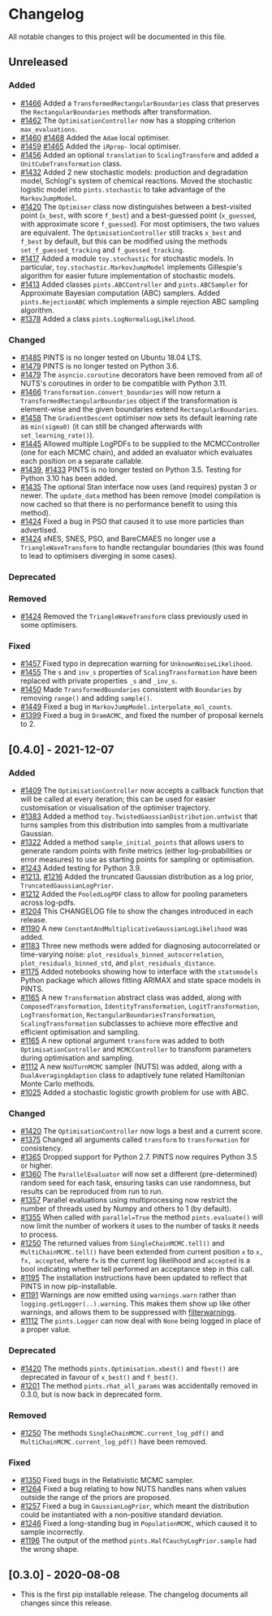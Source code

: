 # Changelog

All notable changes to this project will be documented in this file.

## Unreleased

### Added
- [#1466](https://github.com/pints-team/pints/pull/1466) Added a `TransformedRectangularBoundaries` class that preserves the `RectangularBoundaries` methods after transformation.
- [#1462](https://github.com/pints-team/pints/pull/1461) The `OptimisationController` now has a stopping criterion `max_evaluations`.
- [#1460](https://github.com/pints-team/pints/pull/1460) [#1468](https://github.com/pints-team/pints/pull/1468) Added the `Adam` local optimiser.
- [#1459](https://github.com/pints-team/pints/pull/1459) [#1465](https://github.com/pints-team/pints/pull/1465) Added the `iRprop-` local optimiser.
- [#1456](https://github.com/pints-team/pints/pull/1456) Added an optional `translation` to `ScalingTransform` and added a `UnitCubeTransformation` class.
- [#1432](https://github.com/pints-team/pints/pull/1432) Added 2 new stochastic models: production and degradation model, Schlogl's system of chemical reactions. Moved the stochastic logistic model into `pints.stochastic` to take advantage of the `MarkovJumpModel`.
- [#1420](https://github.com/pints-team/pints/pull/1420) The `Optimiser` class now distinguishes between a best-visited point (`x_best`, with score `f_best`) and a best-guessed point (`x_guessed`, with approximate score `f_guessed`). For most optimisers, the two values are equivalent. The `OptimisationController` still tracks `x_best` and `f_best` by default, but this can be modified using the methods `set_f_guessed_tracking` and `f_guessed_tracking`.
- [#1417](https://github.com/pints-team/pints/pull/1417) Added a module `toy.stochastic` for stochastic models. In particular, `toy.stochastic.MarkovJumpModel` implements Gillespie's algorithm for easier future implementation of stochastic models.
- [#1413](https://github.com/pints-team/pints/pull/1413) Added classes `pints.ABCController` and `pints.ABCSampler` for Approximate Bayesian computation (ABC) samplers. Added `pints.RejectionABC` which implements a simple rejection ABC sampling algorithm.
- [#1378](https://github.com/pints-team/pints/pull/1378) Added a class `pints.LogNormalLogLikelihood`.

### Changed
- [#1485](https://github.com/pints-team/pints/pull/1485) PINTS is no longer tested on Ubuntu 18.04 LTS.
- [#1479](https://github.com/pints-team/pints/pull/1479) PINTS is no longer tested on Python 3.6.
- [#1479](https://github.com/pints-team/pints/pull/1479) The `asyncio.coroutine` decorators have been removed from all of NUTS's coroutines in order to be compatible with Python 3.11.
- [#1466](https://github.com/pints-team/pints/pull/1466) `Transformation.convert_boundaries` will now return a `TransformedRectangularBoundaries` object if the transformation is element-wise and the given boundaries extend `RectangularBoundaries`.
- [#1458](https://github.com/pints-team/pints/pull/1458) The `GradientDescent` optimiser now sets its default learning rate as `min(sigma0)` (it can still be changed afterwards with `set_learning_rate()`).
- [#1445](https://github.com/pints-team/pints/pull/1445) Allowed multiple LogPDFs to be supplied to the MCMCController (one for each MCMC chain), and added an evaluator which evaluates each position on a separate callable.
- [#1439](https://github.com/pints-team/pints/pull/1439), [#1433](https://github.com/pints-team/pints/pull/1433) PINTS is no longer tested on Python 3.5. Testing for Python 3.10 has been added.
- [#1435](https://github.com/pints-team/pints/pull/1435) The optional Stan interface now uses (and requires) pystan 3 or newer. The ``update_data`` method has been remove (model compilation is now cached so that there is no performance benefit to using this method).
- [#1424](https://github.com/pints-team/pints/pull/1424) Fixed a bug in PSO that caused it to use more particles than advertised.
- [#1424](https://github.com/pints-team/pints/pull/1424) xNES, SNES, PSO, and BareCMAES no longer use a `TriangleWaveTransform` to handle rectangular boundaries (this was found to lead to optimisers diverging in some cases).

### Deprecated

### Removed
- [#1424](https://github.com/pints-team/pints/pull/1424) Removed the `TriangleWaveTransform` class previously used in some optimisers.

### Fixed
- [#1457](https://github.com/pints-team/pints/pull/1457) Fixed typo in deprecation warning for `UnknownNoiseLikelihood`.
- [#1455](https://github.com/pints-team/pints/pull/1455) The `s` and `inv_s` properties of `ScalingTransformation` have been replaced with private properties `_s` and `_inv_s`.
- [#1450](https://github.com/pints-team/pints/pull/1450) Made `TransformedBoundaries` consistent with `Boundaries` by removing `range()` and adding `sample()`.
- [#1449](https://github.com/pints-team/pints/pull/1449) Fixed a bug in `MarkovJumpModel.interpolate_mol_counts`.
- [#1399](https://github.com/pints-team/pints/pull/1339) Fixed a bug in `DramACMC`, and fixed the number of proposal kernels to 2.


## [0.4.0] - 2021-12-07

### Added
- [#1409](https://github.com/pints-team/pints/pull/1409) The `OptimisationController` now accepts a callback function that will be called at every iteration; this can be used for easier customisation or visualisation of the optimiser trajectory.
- [#1383](https://github.com/pints-team/pints/pull/1383) Added a method `toy.TwistedGaussianDistribution.untwist` that turns samples from this distribution into samples from a multivariate Gaussian.
- [#1322](https://github.com/pints-team/pints/pull/1322) Added a method `sample_initial_points` that allows users to generate random points with finite metrics (either log-probabilities or error measures) to use as starting points for sampling or optimisation.
- [#1243](https://github.com/pints-team/pints/pull/1243) Added testing for Python 3.9.
- [#1213](https://github.com/pints-team/pints/pull/1213), [#1216](https://github.com/pints-team/pints/pull/1216) Added the truncated Gaussian distribution as a log prior, `TruncatedGaussianLogPrior`.
- [#1212](https://github.com/pints-team/pints/pull/1213) Added the `PooledLogPDF` class to allow for pooling parameters across log-pdfs.
- [#1204](https://github.com/pints-team/pints/pull/1204) This CHANGELOG file to show the changes introduced in each release.
- [#1190](https://github.com/pints-team/pints/pull/1190) A new `ConstantAndMultiplicativeGaussianLogLikelihood` was added.
- [#1183](https://github.com/pints-team/pints/pull/1183) Three new methods were added for diagnosing autocorrelated or time-varying noise: `plot_residuals_binned_autocorrelation`, `plot_residuals_binned_std`, and `plot_residuals_distance`.
- [#1175](https://github.com/pints-team/pints/pull/1175) Added notebooks showing how to interface with the `statsmodels` Python package which allows fitting ARIMAX and state space models in PINTS.
- [#1165](https://github.com/pints-team/pints/pull/1165) A new `Transformation` abstract class was added, along with `ComposedTransformation`, `IdentityTransformation`, `LogitTransformation`, `LogTransformation`, `RectangularBoundariesTransformation`, `ScalingTransformation` subclasses to achieve more effective and efficient optimisation and sampling.
- [#1165](https://github.com/pints-team/pints/pull/1165) A new optional argument `transform` was added to both `OptimisationController` and `MCMCController` to transform parameters during optimisation and sampling.
- [#1112](https://github.com/pints-team/pints/pull/1112) A new `NoUTurnMCMC` sampler (NUTS) was added, along with a `DualAveragingAdaption` class to adaptively tune related Hamiltonian Monte Carlo methods.
- [#1025](https://github.com/pints-team/pints/pull/1025) Added a stochastic logistic growth problem for use with ABC.

### Changed
- [#1420](https://github.com/pints-team/pints/pull/1420) The `OptimisationController` now logs a best and a current score.
- [#1375](https://github.com/pints-team/pints/pull/1375) Changed all arguments called `transform` to `transformation` for consistency.
- [#1365](https://github.com/pints-team/pints/pull/1365) Dropped support for Python 2.7. PINTS now requires Python 3.5 or higher.
- [#1360](https://github.com/pints-team/pints/pull/1360) The `ParallelEvaluator` will now set a different (pre-determined) random seed for each task, ensuring tasks can use randomness, but results can be reproduced from run to run.
- [#1357](https://github.com/pints-team/pints/pull/1357) Parallel evaluations using multiprocessing now restrict the number of threads used by Numpy and others to 1 (by default).
- [#1355](https://github.com/pints-team/pints/pull/1355) When called with `parallel=True` the method `pints.evaluate()` will now limit the number of workers it uses to the number of tasks it needs to process.
- [#1250](https://github.com/pints-team/pints/pull/1250) The returned values from `SingleChainMCMC.tell()` and `MultiChainMCMC.tell()` have been extended from current position `x` to `x, fx, accepted`, where `fx` is the current log likelihood and `accepted` is a bool indicating whether tell performed an acceptance step in this call.
- [#1195](https://github.com/pints-team/pints/pull/1195) The installation instructions have been updated to reflect that PINTS in now pip-installable.
- [#1191](https://github.com/pints-team/pints/pull/1191) Warnings are now emitted using `warnings.warn` rather than `logging.getLogger(..).warning`. This makes them show up like other warnings, and allows them to be suppressed with [filterwarnings](https://docs.python.org/3/library/warnings.html#warnings.filterwarnings).
- [#1112](https://github.com/pints-team/pints/pull/1112) The `pints.Logger` can now deal with `None` being logged in place of a proper value.

### Deprecated
- [#1420](https://github.com/pints-team/pints/pull/1420) The methods `pints.Optimisation.xbest()` and `fbest()` are deprecated in favour of `x_best()` and `f_best()`.
- [#1201](https://github.com/pints-team/pints/pull/1201) The method `pints.rhat_all_params` was accidentally removed in 0.3.0, but is now back in deprecated form.

### Removed
- [#1250](https://github.com/pints-team/pints/pull/1250) The methods `SingleChainMCMC.current_log_pdf()` and `MultiChainMCMC.current_log_pdf()` have been removed.

### Fixed
- [#1350](https://github.com/pints-team/pints/pull/1350) Fixed bugs in the Relativistic MCMC sampler.
- [#1264](https://github.com/pints-team/pints/pull/1264) Fixed a bug relating to how NUTS handles nans when values outside the range of the priors are proposed.
- [#1257](https://github.com/pints-team/pints/pull/1257) Fixed a bug in `GaussianLogPrior`, which meant the distribution could be instantiated with a non-positive standard deviation.
- [#1246](https://github.com/pints-team/pints/pull/1246) Fixed a long-standing bug in `PopulationMCMC`, which caused it to sample incorrectly.
- [#1196](https://github.com/pints-team/pints/pull/1196) The output of the method `pints.HalfCauchyLogPrior.sample` had the wrong shape.


## [0.3.0] - 2020-08-08
- This is the first pip installable release. The changelog documents all changes since this release.
